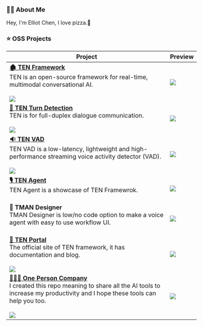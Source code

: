 ### 👋🏻 About Me

Hey, I'm Elliot Chen, I love pizza.🍕

### ⭐️ OSS Projects

| Project                                                                                                                                                                                                                  | Preview                        |
| ------------------------------------------------------------------------------------------------------------------------------------------------------------------------------------------------------------------------ | ------------------------------ |
| [**🏚️ TEN Framework**][ten-framework-link]<br>TEN is an open-source framework for real-time, multimodal conversational AI.<br><br>![][ten-framework-shield]                                                              | ![][ten-framework-banner]      |
| [**️🔂 TEN Turn Detection**][ten-turn-detection-link]<br>TEN is for full-duplex dialogue communication.<br><br>![][ten-turn-detection-shield]                                                                            | ![][ten-turn-detection-banner] |
| [**🔉 TEN VAD**][ten-vad-link]<br>TEN VAD is a low-latency, lightweight and high-performance streaming voice activity detector (VAD).<br><br>![][ten-vad-shield]                                                         | ![][ten-vad-banner]            |
| [**🎙️ TEN Agent**][ten-agent-link]<br>TEN Agent is a showcase of TEN Framewrok.<br><br>                                                                                                                                  | ![][ten-agent-banner]          |
| **🎨 TMAN Designer**<br>TMAN Designer is low/no code option to make a voice agent with easy to use workflow UI.<br><br>                                                                                                  | ![][tman-designer-banner]      |
| [**📒 TEN Portal**][ten-portal-link]<br>The official site of TEN framework, it has documentation and blog.<br><br>![][ten-portal-shield]                                                                                 | ![][ten-portal-banner]         |
| [**🦸🏻‍♀️ One Person Company**][one-person-company-link]<br>I created this repo meaning to share all the AI tools to increase my productivity and I hope these tools can help you too.<br><br>![][one-person-company-shield] | ![][one-person-company-banner] |

[ten-framework-shield]: https://img.shields.io/github/stars/ten-framework/ten_framework?color=ffcb47&labelColor=gray&style=flat-square&logo=github
[ten-framework-banner]: https://github.com/user-attachments/assets/7c8f72d7-3993-4d01-8504-b71578a22944
[ten-framework-link]: https://github.com/ten-framework/ten_framework
[ten-vad-link]: https://github.com/ten-framework/ten-vad
[ten-vad-shield]: https://img.shields.io/github/stars/ten-framework/ten-vad?color=ffcb47&labelColor=gray&style=flat-square&logo=github
[ten-vad-banner]: https://github.com/user-attachments/assets/d45870e4-9453-4047-8163-08737f82863f
[ten-turn-detection-link]: https://github.com/ten-framework/ten-turn-detection
[ten-turn-detection-shield]: https://img.shields.io/github/stars/ten-framework/ten-turn-detection?color=ffcb47&labelColor=gray&style=flat-square&logo=github
[ten-turn-detection-banner]: https://github.com/user-attachments/assets/8d0ec716-5d0e-43e4-ad9a-d97b17305658
[ten-agent-link]: https://github.com/TEN-framework/ten-framework/tree/main/ai_agents
[ten-agent-banner]: https://github.com/user-attachments/assets/38de2207-939b-4702-a0aa-04491f5b5275
[tman-designer-banner]: https://github.com/user-attachments/assets/804c3543-0a47-42b7-b40b-ef32b742fb8f
[ten-portal-link]: https://github.com/ten-framework/portal
[ten-portal-shield]: https://img.shields.io/github/stars/ten-framework/portal?color=ffcb47&labelColor=gray&style=flat-square&logo=github
[ten-portal-banner]: https://github.com/user-attachments/assets/e17d8aaa-5928-45dd-ac71-814928e26a89
[one-person-company-banner]: https://github.com/cyfyifanchen/one-person-company/blob/main/assets/gif/banner-cape.gif?raw=true
[one-person-company-link]: https://github.com/cyfyifanchen/one-person-company
[one-person-company-shield]: https://img.shields.io/github/stars/cyfyifanchen/one-person-company?color=ffcb47&labelColor=gray&style=flat-square&logo=github
